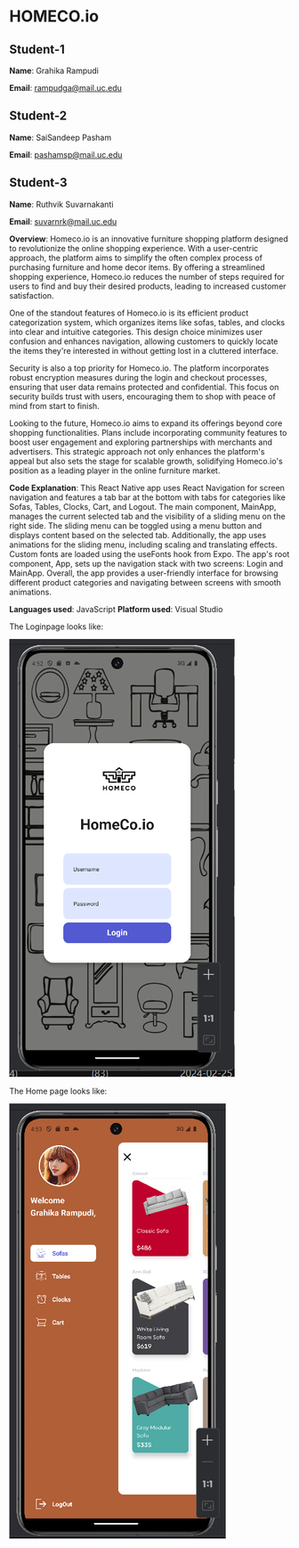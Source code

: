 


# HOMECO.io



## Student-1

**Name**: Grahika Rampudi

**Email**: rampudga@mail.uc.edu
## Student-2

**Name**: SaiSandeep Pasham

**Email**: pashamsp@mail.uc.edu
## Student-3

**Name**: Ruthvik Suvarnakanti

**Email**: suvarnrk@mail.uc.edu



**Overview**: Homeco.io is an innovative furniture shopping platform designed to revolutionize the online shopping experience. With a user-centric approach, the platform aims to simplify the often complex process of purchasing furniture and home decor items. By offering a streamlined shopping experience, Homeco.io reduces the number of steps required for users to find and buy their desired products, leading to increased customer satisfaction.

One of the standout features of Homeco.io is its efficient product categorization system, which organizes items like sofas, tables, and clocks into clear and intuitive categories. This design choice minimizes user confusion and enhances navigation, allowing customers to quickly locate the items they're interested in without getting lost in a cluttered interface.

Security is also a top priority for Homeco.io. The platform incorporates robust encryption measures during the login and checkout processes, ensuring that user data remains protected and confidential. This focus on security builds trust with users, encouraging them to shop with peace of mind from start to finish.

Looking to the future, Homeco.io aims to expand its offerings beyond core shopping functionalities. Plans include incorporating community features to boost user engagement and exploring partnerships with merchants and advertisers. This strategic approach not only enhances the platform's appeal but also sets the stage for scalable growth, solidifying Homeco.io's position as a leading player in the online furniture market.

**Code Explanation**:  This React Native app uses React Navigation for screen navigation and features a tab bar at the bottom with tabs for categories like Sofas, Tables, Clocks, Cart, and Logout. The main component, MainApp, manages the current selected tab and the visibility of a sliding menu on the right side. The sliding menu can be toggled using a menu button and displays content based on the selected tab. Additionally, the app uses animations for the sliding menu, including scaling and translating effects. Custom fonts are loaded using the useFonts hook from Expo. The app's root component, App, sets up the navigation stack with two screens: Login and MainApp. Overall, the app provides a user-friendly interface for browsing different product categories and navigating between screens with smooth animations.

**Languages used**: JavaScript
**Platform used**: Visual Studio

The Loginpage looks like:

![image](login.png)

The Home page looks like:

![image](home.png)
